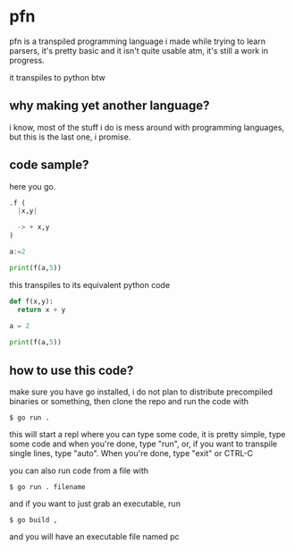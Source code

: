 # pfn

pfn is a transpiled programming language i made while trying to learn parsers, it's pretty basic and it isn't quite usable atm, it's still a work in progress.

it transpiles to python btw

## why making yet another language?

i know, most of the stuff i do is mess around with
programming languages, but this is the last one, i
promise.

## code sample?

here you go.

```py
.f (
  |x,y|

  -> + x,y
)

a:=2

print(f(a,5))
```

this transpiles to its equivalent python code

```py
def f(x,y):
  return x + y
  
a = 2

print(f(a,5))
```

## how to use this code?

make sure you have go installed, i do not plan to distribute precompiled binaries or something,
then clone the repo and run the code with

    $ go run .
    
this will start a repl where you can type some code, it is pretty simple,
type some code and when you're done, type "run", or, if you want to transpile single lines,
type "auto". When you're done, type "exit" or CTRL-C

you can also run code from a file with

    $ go run . filename

and if you want to just grab an executable, run

    $ go build ,

and you will have an executable file named pc
